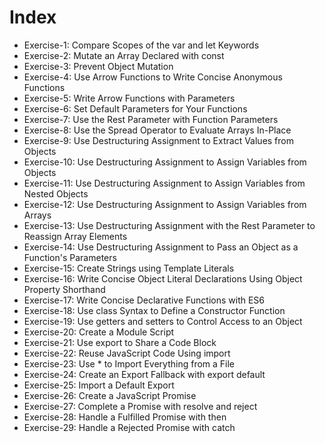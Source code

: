 # Index

- Exercise-1: Compare Scopes of the var and let Keywords </br>
- Exercise-2: Mutate an Array Declared with const </br>
- Exercise-3: Prevent Object Mutation </br>
- Exercise-4: Use Arrow Functions to Write Concise Anonymous Functions </br>
- Exercise-5: Write Arrow Functions with Parameters </br>
- Exercise-6: Set Default Parameters for Your Functions </br>
- Exercise-7: Use the Rest Parameter with Function Parameters </br>
- Exercise-8: Use the Spread Operator to Evaluate Arrays In-Place </br>
- Exercise-9: Use Destructuring Assignment to Extract Values from Objects </br>
- Exercise-10: Use Destructuring Assignment to Assign Variables from Objects </br>
- Exercise-11: Use Destructuring Assignment to Assign Variables from Nested Objects </br>
- Exercise-12: Use Destructuring Assignment to Assign Variables from Arrays </br>
- Exercise-13: Use Destructuring Assignment with the Rest Parameter to Reassign Array Elements </br>
- Exercise-14: Use Destructuring Assignment to Pass an Object as a Function's Parameters </br>
- Exercise-15: Create Strings using Template Literals </br>
- Exercise-16: Write Concise Object Literal Declarations Using Object Property Shorthand </br>
- Exercise-17: Write Concise Declarative Functions with ES6 </br>
- Exercise-18: Use class Syntax to Define a Constructor Function </br>
- Exercise-19: Use getters and setters to Control Access to an Object </br>
- Exercise-20: Create a Module Script </br>
- Exercise-21: Use export to Share a Code Block </br>
- Exercise-22: Reuse JavaScript Code Using import </br>
- Exercise-23: Use \* to Import Everything from a File </br>
- Exercise-24: Create an Export Fallback with export default </br>
- Exercise-25: Import a Default Export </br>
- Exercise-26: Create a JavaScript Promise </br>
- Exercise-27: Complete a Promise with resolve and reject </br>
- Exercise-28: Handle a Fulfilled Promise with then </br>
- Exercise-29: Handle a Rejected Promise with catch </br>

